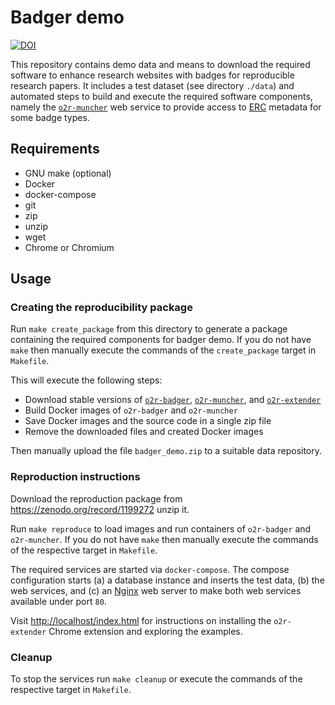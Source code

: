 # Badger demo

[![DOI](https://zenodo.org/badge/DOI/10.5281/zenodo.1199272.svg)](https://doi.org/10.5281/zenodo.1199272)

This repository contains demo data and means to download the required software to enhance research websites with badges for reproducible research papers.
It includes a test dataset (see directory `./data`) and automated steps to build and execute the required software components, namely the [`o2r-muncher`](https://github.com/o2r-project/o2r-muncher) web service to provide access to [ERC](https://github.com/o2r-project/erc-spec) metadata for some badge types.

## Requirements

* GNU make (optional)
* Docker
* docker-compose
* git
* zip 
* unzip
* wget
* Chrome or Chromium

## Usage

### Creating the reproducibility package

Run `make create_package` from this directory to generate a package containing the required components for badger demo.
If you do not have `make` then manually execute the commands of the `create_package` target in `Makefile`.

This will execute the following steps:

*   Download stable versions of [`o2r-badger`](https://github.com/o2r-project/o2r-badger), [`o2r-muncher`](https://github.com/o2r-project/o2r-muncher), and [`o2r-extender`](https://github.com/o2r-project/o2r-extender)
*   Build Docker images of `o2r-badger` and `o2r-muncher`
*   Save Docker images and the source code in a single zip file
*   Remove the downloaded files and created Docker images

Then manually upload the file `badger_demo.zip` to a suitable data repository.

### Reproduction instructions

Download the reproduction package from https://zenodo.org/record/1199272 unzip it.

Run `make reproduce` to load images and run containers of `o2r-badger` and `o2r-muncher`.
If you do not have `make` then manually execute the commands of the respective target in `Makefile`.

The required services are started via `docker-compose`.
The compose configuration starts (a) a database instance and inserts the test data, (b) the web services, and (c) an [Nginx](https://en.wikipedia.org/wiki/Nginx) web server to make both web services available under port `80`.

Visit [http://localhost/index.html](http://localhost/index.html) for instructions on installing the `o2r-extender` Chrome extension and exploring the examples.

### Cleanup

To stop the services run `make cleanup` or execute the commands of the respective target in `Makefile`.
